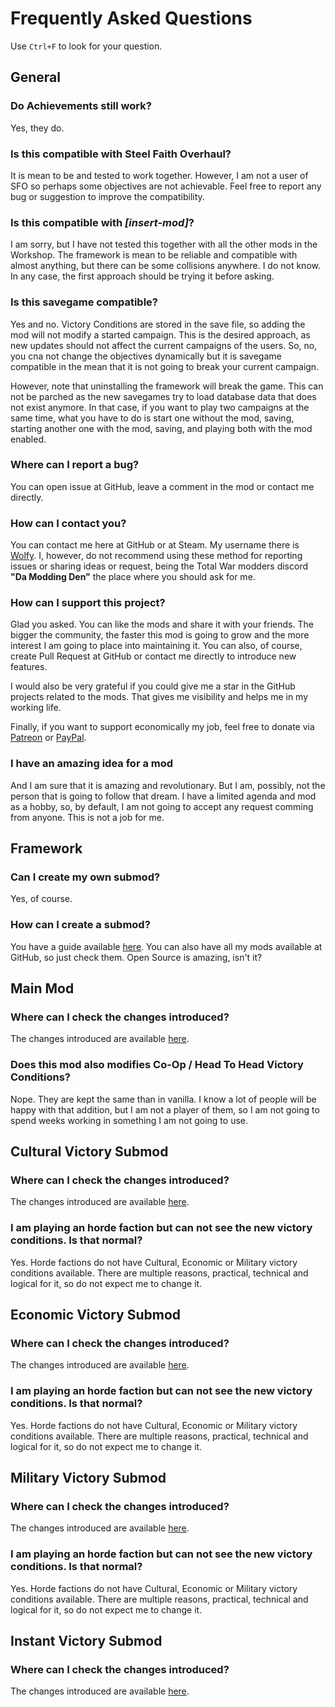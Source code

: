 # Frequently Asked Questions

Use `Ctrl+F` to look for your question.

## General

### Do Achievements still work?

Yes, they do.

### Is this compatible with Steel Faith Overhaul?

It is mean to be and tested to work together. However, I am not a user of SFO so perhaps some objectives are not
achievable. Feel free to report any bug or suggestion to improve the compatibility.

### Is this compatible with _[insert-mod]_?

I am sorry, but I have not tested this together with all the other mods in the Workshop. The framework is mean to be
reliable and compatible with almost anything, but there can be some collisions anywhere. I do not know. In any case,
the first approach should be trying it before asking.

### Is this savegame compatible?

Yes and no. Victory Conditions are stored in the save file, so adding the mod will not modify a started campaign. This
is the desired approach, as new updates should not affect the current campaigns of the users. So, no, you cna not change
the objectives dynamically but it is savegame compatible in the mean that it is not going to break your current
campaign.

However, note that uninstalling the framework will break the game. This can not be parched as the new savegames try to
load database data that does not exist anymore. In that case, if you want to play two campaigns at the same time, what
you have to do is start one without the mod, saving, starting another one with the mod, saving, and playing both with
the mod enabled.

### Where can I report a bug?

You can open issue at GitHub, leave a comment in the mod or contact me directly.

### How can I contact you?

You can contact me here at GitHub or at Steam. My username there is [Wolfy](https://steamcommunity.com/id/WolfyLPDC/).
I, however, do not recommend using these method for reporting issues or sharing ideas or request, being the Total War
modders discord **"Da Modding Den"** the place where you should ask for me.

### How can I support this project?

Glad you asked. You can like the mods and share it with your friends. The bigger the community, the faster this mod is
going to grow and the more interest I am going to place into maintaining it. You can also, of course, create Pull
Request at GitHub or contact me directly to introduce new features.

I would also be very grateful if you could give me a star in the GitHub projects related to the mods. That gives me
visibility and helps me in my working life.

Finally, if you want to support economically my job, feel free to donate via
[Patreon](https://www.patreon.com/wolfylpdc) or [PayPal](https://www.paypal.me/echaravolar).

### I have an amazing idea for a mod

And I am sure that it is amazing and revolutionary. But I am, possibly, not the person that is going to follow that
dream. I have a limited agenda and mod as a hobby, so, by default, I am not going to accept any request comming from
anyone. This is not a job for me.

## Framework

### Can I create my own submod?

Yes, of course.

### How can I create a submod?

You have a guide available [here](https://github.com/msolefonte/vco-framework/README.md). You can also have all my mods 
available at GitHub, so just check them. Open Source is amazing, isn't it?

## Main Mod

### Where can I check the changes introduced?

The changes introduced are available [here](https://github.com/msolefonte/vco/docs/README.md).

### Does this mod also modifies Co-Op / Head To Head Victory Conditions?

Nope. They are kept the same than in vanilla. I know a lot of people will be happy with that addition, but I am not a
player of them, so I am not going to spend weeks working in something I am not going to use.

## Cultural Victory Submod

### Where can I check the changes introduced?

The changes introduced are available
[here](https://github.com/msolefonte/vco-submod-cultural/blob/master/docs/README.md).

### I am playing an horde faction but can not see the new victory conditions. Is that normal?

Yes. Horde factions do not have Cultural, Economic or Military victory conditions available. There are multiple reasons,
practical, technical and logical for it, so do not expect me to change it.

## Economic Victory Submod

### Where can I check the changes introduced?

The changes introduced are available
[here](https://github.com/msolefonte/vco-submod-economic/docs/README.md).

### I am playing an horde faction but can not see the new victory conditions. Is that normal?

Yes. Horde factions do not have Cultural, Economic or Military victory conditions available. There are multiple reasons,
practical, technical and logical for it, so do not expect me to change it.

## Military Victory Submod

### Where can I check the changes introduced?

The changes introduced are available
[here](https://github.com/msolefonte/vco-submod-military/docs/README.md).

### I am playing an horde faction but can not see the new victory conditions. Is that normal?

Yes. Horde factions do not have Cultural, Economic or Military victory conditions available. There are multiple reasons,
practical, technical and logical for it, so do not expect me to change it.

## Instant Victory Submod

### Where can I check the changes introduced?

The changes introduced are available
[here](https://github.com/msolefonte/vco-submod-cheat/docs/README.md).
